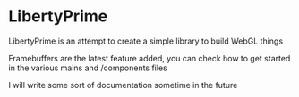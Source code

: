 # LibertyPrime

LibertyPrime is an attempt to create a simple library to build WebGL things

Framebuffers are the latest feature added, you can check how to get started in the various mains and /components files

I will write some sort of documentation sometime in the future 
